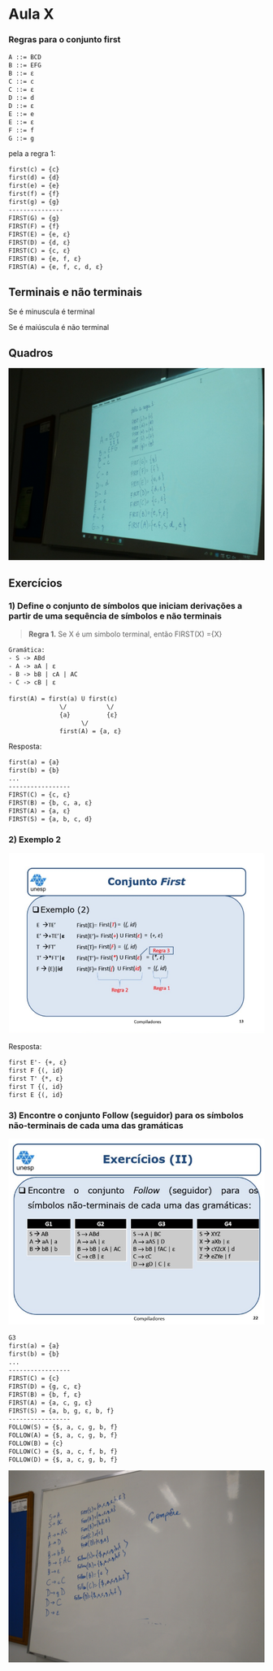 # Aula X

### Regras para o conjunto first

```
A ::= BCD
B ::= EFG
B ::= ε
C ::= c
C ::= ε
D ::= d
D ::= ε
E ::= e
E ::= ε
F ::= f
G ::= g
```

pela a regra 1:

``` 
first(c) = {c}
first(d) = {d}
first(e) = {e}
first(f) = {f}
first(g) = {g}
---------------
FIRST(G) = {g}
FIRST(F) = {f}
FIRST(E) = {e, ε}
FIRST(D) = {d, ε}
FIRST(C) = {c, ε}
FIRST(B) = {e, f, ε}
FIRST(A) = {e, f, c, d, ε}
```

## Terminais e não terminais

Se é minuscula é terminal

Se é maiúscula é não terminal

## Quadros

![Quadro I](./aula-x-001.jpg)

## Exercícios

### 1) Define o conjunto de símbolos que iniciam derivações a partir de uma sequência de símbolos e não terminais

> **Regra 1.** Se X é um simbolo terminal, então FIRST(X) ={X}

```- S -&gt; ABd
Gramática:
- S -> ABd
- A -> aA | ε
- B -> bB | cA | AC
- C -> cB | ε

first(A) = first(a) U first(ε)
              \/           \/
              {a}          {ε}
                    \/
              first(A) = {a, ε}
```

Resposta:

```
first(a) = {a}
first(b) = {b}
...
-----------------
FIRST(C) = {c, ε}
FIRST(B) = {b, c, a, ε}
FIRST(A) = {a, ε}
FIRST(S) = {a, b, c, d}
```

### 2) Exemplo 2

![Exemplo II](./aula-x-002.png)

Resposta:

```
first E'- {+, ε}
first F {(, id}
first T' {*, ε}
first T {(, id}
first E {(, id}
```

### 3) Encontre o conjunto Follow (seguidor) para os símbolos não-terminais de cada uma das gramáticas

![Exercicio II](./aula-x-003.png)

```
G3
first(a) = {a}
first(b) = {b}
...
-----------------
FIRST(C) = {c}
FIRST(D) = {g, c, ε}
FIRST(B) = {b, f, ε}
FIRST(A) = {a, c, g, ε}
FIRST(S) = {a, b, g, ε, b, f}
-----------------
FOLLOW(S) = {$, a, c, g, b, f}
FOLLOW(A) = {$, a, c, g, b, f}
FOLLOW(B) = {c}
FOLLOW(C) = {$, a, c, f, b, f}
FOLLOW(D) = {$, a, c, g, b, f}
```

![Quadro follow](./aula-x-004.jpg)